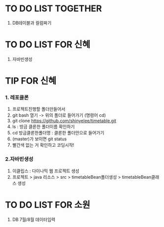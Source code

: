 # TO DO LIST TOGETHER
1. DB테이블과 컬럼짜기

# TO DO LIST FOR 신혜
1. 자바빈생성

# TIP FOR 신혜
### 1. 레포클론
1. 프로젝트진행할 폴더만들어서
1. git bash 열기 -> 위의 폴더로 들어가기 (명령어 cd)
1. git clone https://github.com/shinyelee/timetable.git
1. ls : 방금 클론한 폴더이름 확인하기
1. cd 방금클론한폴더명 : 클론한 폴더안으로 들어가기
1. (master)가 보이면 git status
1. 빨간색 없는 거 확인하고 코딩시작!

### 2.자바빈생성
1. 이클립스 : 다이나믹 웹 프로젝트 생성
1. 프로젝트 > java 리소스 > src > timetableBean폴더생성 > timetableBean클래스 생성


# TO DO LIST FOR 소원
1. DB 7월/8월 데이터입력
